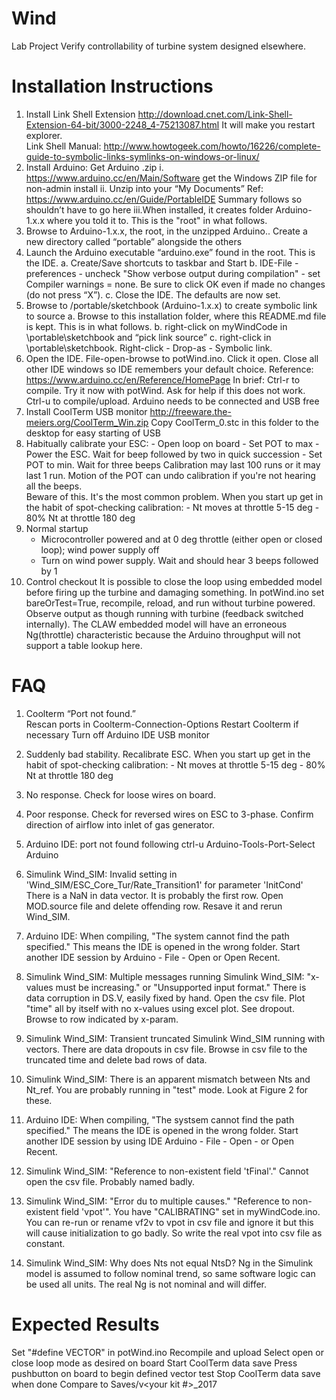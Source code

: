 # Wind
Lab Project
  Verify controllability of turbine system designed elsewhere.
  
# Installation Instructions
1.  Install Link Shell Extension  http://download.cnet.com/Link-Shell-Extension-64-bit/3000-2248_4-75213087.html
        It will make you restart explorer.    
    Link Shell Manual:  http://www.howtogeek.com/howto/16226/complete-guide-to-symbolic-links-symlinks-on-windows-or-linux/
2.  Install Arduino:  Get Arduino .zip
        i.  https://www.arduino.cc/en/Main/Software    get the Windows ZIP file for non-admin install
        ii. Unzip into your “My Documents”
            Ref:  https://www.arduino.cc/en/Guide/PortableIDE  Summary follows so shouldn’t have to go here
		iii.When installed, it creates folder Arduino-1.x.x where you told it to.   This is the "root" in what follows.
3.  Browse to Arduino-1.x.x, the root, in the unzipped Arduino..   Create a new directory called “portable” alongside the others
4.  Launch the Arduino executable “arduino.exe” found in the root.  This is the IDE.
    a.  Create/Save shortcuts to taskbar and Start
    b.  IDE-File - preferences - uncheck "Show verbose output during compilation" - set Compiler warnings = none.
        Be sure to click OK even if made no changes (do not press “X”).
    c.  Close the IDE.   The defaults are now set.
5.  Browse to <root>/portable/sketchbook (Arduino-1.x.x) to create symbolic link to source
	a.  Browse to this installation folder, where this README.md file is kept.   This is <source> in what follows.
    b.  right-click on myWindCode in  <source>\portable\sketchbook and “pick link source”
    c.  right-click in <root>\portable\sketchbook.  Right-click - Drop-as - Symbolic link.
6.  Open the IDE.   File-open-browse to potWind.ino.   Click it open.
    Close all other IDE windows so IDE remembers your default choice.
     Reference: https://www.arduino.cc/en/Reference/HomePage
        In brief:  Ctrl-r to compile.   Try it now with potWind.    Ask for help if this does not work.
                   Ctrl-u to compile/upload.   Arduino needs to be connected and USB free
7.  Install CoolTerm USB monitor
    http://freeware.the-meiers.org/CoolTerm_Win.zip
    Copy CoolTerm_0.stc in this folder to the desktop for easy starting of USB
8.  Habitually calibrate your ESC:
        - Open loop on board
        - Set POT to max
        - Power the ESC.   Wait for beep followed by two in quick succession
        - Set POT to min.   Wait for three beeps
    Calibration may last 100 runs or it may last 1 run.   Motion of the POT
    can undo calibration if you're not hearing all the beeps.  
    Beware of this.   It's the most common problem.
    When you start up get in the habit of spot-checking calibration:
        - Nt moves at throttle 5-15 deg
        - 80% Nt at throttle 180 deg
9.  Normal startup
    - Microcontroller powered and at 0 deg throttle (either open or closed loop); wind power supply off
    - Turn on wind power supply.    Wait and should hear 3 beeps followed by 1
10. Control checkout
    It is possible to close the loop using embedded model before firing up the turbine and damaging something.
    In potWind.ino set bareOrTest=True, recompile, reload, and run without turbine powered.
    Observe output as though running with turbine (feedback switched internally).
    The CLAW embedded model will have an erroneous Ng(throttle) characteristic because the Arduino throughput will not support a table lookup here.

# FAQ
1.  Coolterm “Port not found.”  
    Rescan ports in Coolterm-Connection-Options
    Restart Coolterm if necessary
    Turn off Arduino IDE USB monitor
2.  Suddenly bad stability.   Recalibrate ESC.
    When you start up get in the habit of spot-checking calibration:
        - Nt moves at throttle 5-15 deg
        - 80% Nt at throttle 180 deg
3.  No response.  Check for loose wires on board.
4.  Poor response.   Check for reversed wires on ESC to 3-phase. 
    Confirm direction of airflow into inlet of gas generator.
5.  Arduino IDE:  port not found following ctrl-u
    Arduino-Tools-Port-Select Arduino
6.  Simulink Wind_SIM:  Invalid setting in 'Wind_SIM/ESC_Core_Tur/Rate_Transition1' for parameter 'InitCond'
    There is a NaN in data vector.  It is probably the first row.
    Open MOD.source file and delete offending row.   Resave it and rerun Wind_SIM.
7.  Arduino IDE:  When compiling, "The system cannot find the path specified."   This means the IDE is opened in the wrong folder.    Start another IDE session by Arduino - File - Open or Open Recent. 

8.  Simulink Wind_SIM:  Multiple messages running Simulink Wind_SIM:   "x-values must be increasing."  or "Unsupported input format." There is data corruption in DS.V, easily fixed by hand.  Open the csv file.  Plot "time" all by itself with no x-values using excel plot.    See dropout.   Browse to row indicated by x-param.
9.  Simulink Wind_SIM:  Transient truncated Simulink Wind_SIM running with vectors.   There are data dropouts in csv file.  Browse in csv file to the truncated time and delete bad rows of data.
10. Simulink Wind_SIM:  There is an apparent mismatch between Nts and Nt_ref.  You are probably running in "test" mode.    Look at Figure 2 for these.
11. Arduino IDE:  When compiling, "The systsem cannot find the path specified."  The  means the IDE is opened in the wrong folder.   Start another IDE session by using IDE Arduino - File - Open - or Open Recent.
12. Simulink Wind_SIM:   "Reference to non-existent field 'tFinal'."  Cannot open the csv file.  Probably named badly.
13. Simulink Wind_SIM:  "Error du to multiple causes."  "Reference to non-existent field 'vpot'".  You have "CALIBRATING" set in myWindCode.ino.   You can re-run or rename vf2v to vpot in csv file and ignore it but this will cause initialization to go badly.   So write the real vpot into csv file as constant.
14.  Simulink Wind_SIM:  Why does Nts not equal NtsD?   Ng in the Simulink model is assumed to follow nominal trend, so same software logic can be used all units.   The real Ng is not nominal and will differ.

# Expected Results
Set "#define VECTOR" in potWind.ino
Recompile and upload
Select open or close loop mode as desired on board
Start CoolTerm data save
Press pushbutton on board to begin defined vector test
Stop CoolTerm data save when done
Compare to Saves/v<your kit #>_2017


